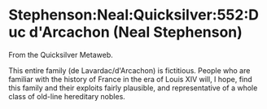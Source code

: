 
# Stephenson:Neal:Quicksilver:552:Duc d'Arcachon (Neal Stephenson)

From the Quicksilver Metaweb.

This entire family (de Lavardac/d'Arcachon) is fictitious. People who are familiar with the history of France in the era of Louis XIV will, I hope, find this family and their exploits fairly plausible, and representative of a whole class of old-line hereditary nobles.
